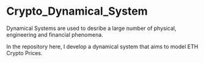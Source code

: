 # Crypto_Dynamical_System

Dynamical Systems are used to desribe a large number of physical, engineering and financial phenomena.

In the repository here, I develop a dynamical system that aims to model ETH Crypto Prices. 

